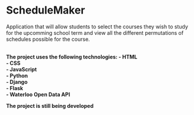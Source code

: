 <h1> ScheduleMaker </h1> 

<p> Application that will allow students to select the courses they wish to study for the upcomming school term and view all the different permutations of schedules possible for the course. </p> <br> 
<b> The project uses the following technologies: <b>
    - HTML  <br> 
    - CSS <br> 
    - JavaScript <br>
    - Python <br> 
    - Django <br> 
    - Flask <br> 
    - Waterloo Open Data API <br>  
  
  <p> The project is still being developed </p> <br>
